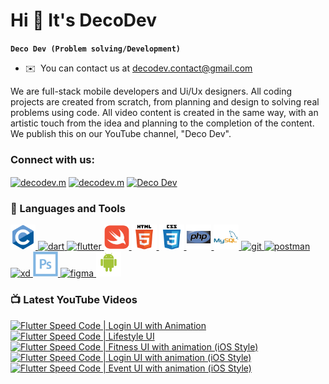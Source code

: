 Hi 👋 It's DecoDev
========================

**`Deco Dev (Problem solving/Development)`**

*   ✉️  You can contact us at [decodev.contact@gmail.com](mailto:decodev.contact@gmail.com)

We are full-stack mobile developers and Ui/Ux designers. All coding projects are created from scratch, from planning and design to solving real problems using code. All video content is created in the same way, with an artistic touch from the idea and planning to the completion of the content. We publish this on our YouTube channel, "Deco Dev".

<h3 align="left">Connect with us:</h3>

<p align="left">
<a href="https://www.tiktok.com/@decodev.m" target="blank"><img align="center" src="https://img.icons8.com/ios-filled/512/tiktok.png" alt="decodev.m" height="35" width="30" /></a>
<a href="https://instagram.com/decodev.m" target="blank"><img align="center" src="https://raw.githubusercontent.com/rahuldkjain/github-profile-readme-generator/master/src/images/icons/Social/instagram.svg" alt="decodev.m" height="30" width="40" /></a>
<a href="https://www.youtube.com/channel/UCW5cUU7YYs1EFIIzcImqBPA" target="blank"><img align="center" src="https://raw.githubusercontent.com/rahuldkjain/github-profile-readme-generator/master/src/images/icons/Social/youtube.svg" alt="Deco Dev" height="30" width="40" /></a></p>

### 🧰 Languages and Tools

<p align="left"> 
  
<a href="https://www.cprogramming.com/" target="_blank" rel="noreferrer"> <img src="https://raw.githubusercontent.com/devicons/devicon/master/icons/c/c-original.svg" alt="c" width="40" height="40"/> </a> 
<a href="https://dart.dev" target="_blank" rel="noreferrer"> <img src="https://www.vectorlogo.zone/logos/dartlang/dartlang-icon.svg" alt="dart" width="40" height="40"/> </a> 
<a href="https://flutter.dev" target="_blank" rel="noreferrer"> <img src="https://www.vectorlogo.zone/logos/flutterio/flutterio-icon.svg" alt="flutter" width="40" height="40"/> </a> 
<a href="https://developer.apple.com/swift/" target="_blank" rel="noreferrer"> <img src="https://raw.githubusercontent.com/devicons/devicon/master/icons/swift/swift-original.svg" alt="swift" width="40" height="40"/> </a> 
<a href="https://www.w3.org/html/" target="_blank" rel="noreferrer"> <img src="https://raw.githubusercontent.com/devicons/devicon/master/icons/html5/html5-original-wordmark.svg" alt="html5" width="40" height="40"/> </a> 
<a href="https://www.w3schools.com/css/" target="_blank" rel="noreferrer"> <img src="https://raw.githubusercontent.com/devicons/devicon/master/icons/css3/css3-original-wordmark.svg" alt="css3" width="40" height="40"/> </a> 
<a href="https://www.php.net" target="_blank" rel="noreferrer"> <img src="https://raw.githubusercontent.com/devicons/devicon/master/icons/php/php-original.svg" alt="php" width="40" height="40"/> </a> 
<a href="https://www.mysql.com/" target="_blank" rel="noreferrer"> <img src="https://raw.githubusercontent.com/devicons/devicon/master/icons/mysql/mysql-original-wordmark.svg" alt="mysql" width="40" height="40"/> </a> 
<a href="https://git-scm.com/" target="_blank" rel="noreferrer"> <img src="https://www.vectorlogo.zone/logos/git-scm/git-scm-icon.svg" alt="git" width="40" height="40"/> </a> 
<a href="https://postman.com" target="_blank" rel="noreferrer"> <img src="https://www.vectorlogo.zone/logos/getpostman/getpostman-icon.svg" alt="postman" width="40" height="40"/> </a> 
<a href="https://www.adobe.com/products/xd.html" target="_blank" rel="noreferrer"> <img src="https://cdn.worldvectorlogo.com/logos/adobe-xd.svg" alt="xd" width="40" height="40"/> </a> 
<a href="https://www.photoshop.com/en" target="_blank" rel="noreferrer"> <img src="https://raw.githubusercontent.com/devicons/devicon/master/icons/photoshop/photoshop-line.svg" alt="photoshop" width="40" height="40"/> </a> 
<a href="https://www.figma.com/" target="_blank" rel="noreferrer"> <img src="https://www.vectorlogo.zone/logos/figma/figma-icon.svg" alt="figma" width="40" height="40"/> </a> <a href="https://developer.android.com" target="_blank" rel="noreferrer"> <img src="https://raw.githubusercontent.com/devicons/devicon/master/icons/android/android-original-wordmark.svg" alt="android" width="40" height="40"/> </a>  
</p>

### 📺 Latest YouTube Videos

<!-- BEGIN YOUTUBE-CARDS -->
[![Flutter Speed Code | Login UI with Animation](https://ytcards.demolab.com/?id=AMxRXpAWDNo&title=Flutter+Speed+Code+%7C+Login+UI+with+Animation&lang=en&timestamp=1668711605&background_color=%230d1117&title_color=%23ffffff&stats_color=%23dedede&width=250&duration=835 "Flutter Speed Code | Login UI with Animation")](https://www.youtube.com/watch?v=AMxRXpAWDNo)
[![Flutter Speed Code | Lifestyle UI](https://ytcards.demolab.com/?id=biSQikY0V24&title=Flutter+Speed+Code+%7C+Lifestyle+UI&lang=en&timestamp=1668538822&background_color=%230d1117&title_color=%23ffffff&stats_color=%23dedede&width=250&duration=511 "Flutter Speed Code | Lifestyle UI")](https://www.youtube.com/watch?v=biSQikY0V24)
[![Flutter Speed Code | Fitness UI with animation (iOS Style)](https://ytcards.demolab.com/?id=60c_jFv2GLQ&title=Flutter+Speed+Code+%7C+Fitness+UI+with+animation+%28iOS+Style%29&lang=en&timestamp=1668279609&background_color=%230d1117&title_color=%23ffffff&stats_color=%23dedede&width=250&duration=931 "Flutter Speed Code | Fitness UI with animation (iOS Style)")](https://www.youtube.com/watch?v=60c_jFv2GLQ)
[![Flutter Speed Code | Login UI with animation (iOS Style)](https://ytcards.demolab.com/?id=cjltlC6jsPY&title=Flutter+Speed+Code+%7C+Login+UI+with+animation+%28iOS+Style%29&lang=en&timestamp=1668106815&background_color=%230d1117&title_color=%23ffffff&stats_color=%23dedede&width=250&duration=410 "Flutter Speed Code | Login UI with animation (iOS Style)")](https://www.youtube.com/watch?v=cjltlC6jsPY)
[![Flutter Speed Code | Event UI with animation (iOS Style)](https://ytcards.demolab.com/?id=Vk00fd0GR0E&title=Flutter+Speed+Code+%7C+Event+UI+with+animation+%28iOS+Style%29&lang=en&timestamp=1667841406&background_color=%230d1117&title_color=%23ffffff&stats_color=%23dedede&width=250&duration=367 "Flutter Speed Code | Event UI with animation (iOS Style)")](https://www.youtube.com/watch?v=Vk00fd0GR0E)
<!-- END YOUTUBE-CARDS -->


